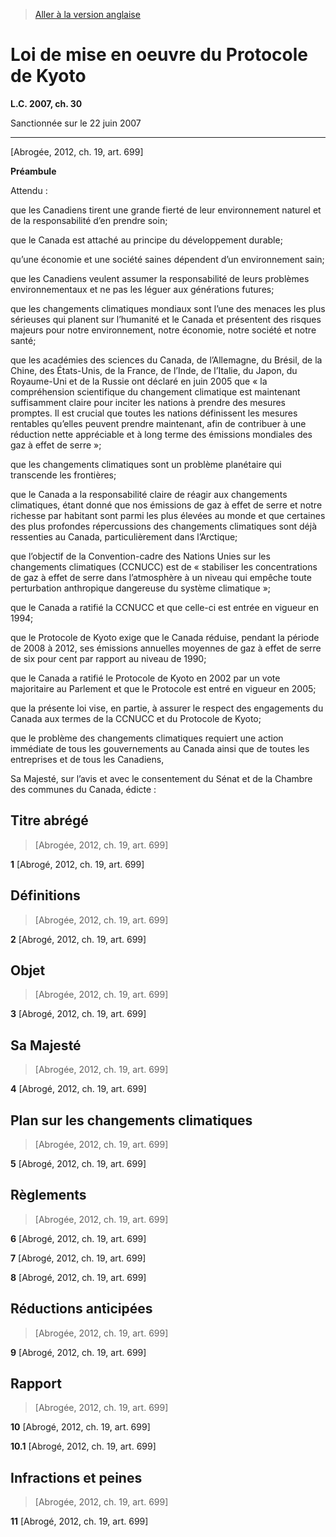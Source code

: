 > [Aller à la version anglaise](/en/Acts/Statutes%20of%20Canada/2007/c.%2030.md)

# Loi de mise en oeuvre du Protocole de Kyoto

**L.C. 2007, ch. 30**


Sanctionnée sur le 22 juin 2007

----------


[Abrogée, 2012, ch. 19, art. 699]




**Préambule**

Attendu :

que les Canadiens tirent une grande fierté de leur environnement naturel et de la responsabilité d’en prendre soin;

que le Canada est attaché au principe du développement durable;

qu’une économie et une société saines dépendent d’un environnement sain;

que les Canadiens veulent assumer la responsabilité de leurs problèmes environnementaux et ne pas les léguer aux générations futures;

que les changements climatiques mondiaux sont l’une des menaces les plus sérieuses qui planent sur l’humanité et le Canada et présentent des risques majeurs pour notre environnement, notre économie, notre société et notre santé;

que les académies des sciences du Canada, de l’Allemagne, du Brésil, de la Chine, des États-Unis, de la France, de l’Inde, de l’Italie, du Japon, du Royaume-Uni et de la Russie ont déclaré en juin 2005 que « la compréhension scientifique du changement climatique est maintenant suffisamment claire pour inciter les nations à prendre des mesures promptes. Il est crucial que toutes les nations définissent les mesures rentables qu’elles peuvent prendre maintenant, afin de contribuer à une réduction nette appréciable et à long terme des émissions mondiales des gaz à effet de serre »;

que les changements climatiques sont un problème planétaire qui transcende les frontières;

que le Canada a la responsabilité claire de réagir aux changements climatiques, étant donné que nos émissions de gaz à effet de serre et notre richesse par habitant sont parmi les plus élevées au monde et que certaines des plus profondes répercussions des changements climatiques sont déjà ressenties au Canada, particulièrement dans l’Arctique;

que l’objectif de la Convention-cadre des Nations Unies sur les changements climatiques (CCNUCC) est de « stabiliser les concentrations de gaz à effet de serre dans l’atmosphère à un niveau qui empêche toute perturbation anthropique dangereuse du système climatique »;

que le Canada a ratifié la CCNUCC et que celle-ci est entrée en vigueur en 1994;

que le Protocole de Kyoto exige que le Canada réduise, pendant la période de 2008 à 2012, ses émissions annuelles moyennes de gaz à effet de serre de six pour cent par rapport au niveau de 1990;

que le Canada a ratifié le Protocole de Kyoto en 2002 par un vote majoritaire au Parlement et que le Protocole est entré en vigueur en 2005;

que la présente loi vise, en partie, à assurer le respect des engagements du Canada aux termes de la CCNUCC et du Protocole de Kyoto;

que le problème des changements climatiques requiert une action immédiate de tous les gouvernements au Canada ainsi que de toutes les entreprises et de tous les Canadiens,



Sa Majesté, sur l’avis et avec le consentement du Sénat et de la Chambre des communes du Canada, édicte :






## Titre abrégé
> [Abrogée, 2012, ch. 19, art. 699]



**1** [Abrogé, 2012, ch. 19, art. 699]




## Définitions
> [Abrogée, 2012, ch. 19, art. 699]



**2** [Abrogé, 2012, ch. 19, art. 699]




## Objet
> [Abrogée, 2012, ch. 19, art. 699]



**3** [Abrogé, 2012, ch. 19, art. 699]




## Sa Majesté
> [Abrogée, 2012, ch. 19, art. 699]



**4** [Abrogé, 2012, ch. 19, art. 699]




## Plan sur les changements climatiques
> [Abrogée, 2012, ch. 19, art. 699]



**5** [Abrogé, 2012, ch. 19, art. 699]




## Règlements
> [Abrogée, 2012, ch. 19, art. 699]



**6** [Abrogé, 2012, ch. 19, art. 699]



**7** [Abrogé, 2012, ch. 19, art. 699]



**8** [Abrogé, 2012, ch. 19, art. 699]




## Réductions anticipées
> [Abrogée, 2012, ch. 19, art. 699]



**9** [Abrogé, 2012, ch. 19, art. 699]




## Rapport
> [Abrogée, 2012, ch. 19, art. 699]



**10** [Abrogé, 2012, ch. 19, art. 699]



**10.1** [Abrogé, 2012, ch. 19, art. 699]




## Infractions et peines
> [Abrogée, 2012, ch. 19, art. 699]



**11** [Abrogé, 2012, ch. 19, art. 699]


